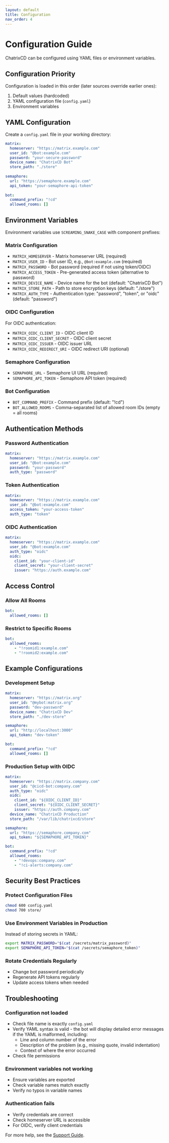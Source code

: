 ```yaml
---
layout: default
title: Configuration
nav_order: 4
---
```


# Configuration Guide

ChatrixCD can be configured using YAML files or environment variables.

## Configuration Priority

Configuration is loaded in this order (later sources override earlier ones):

1. Default values (hardcoded)
2. YAML configuration file (`config.yaml`)
3. Environment variables

## YAML Configuration

Create a `config.yaml` file in your working directory:

```yaml
matrix:
  homeserver: "https://matrix.example.com"
  user_id: "@bot:example.com"
  password: "your-secure-password"
  device_name: "ChatrixCD Bot"
  store_path: "./store"
  
semaphore:
  url: "https://semaphore.example.com"
  api_token: "your-semaphore-api-token"
  
bot:
  command_prefix: "!cd"
  allowed_rooms: []
```

## Environment Variables

Environment variables use `SCREAMING_SNAKE_CASE` with component prefixes:

### Matrix Configuration

- `MATRIX_HOMESERVER` - Matrix homeserver URL (required)
- `MATRIX_USER_ID` - Bot user ID, e.g., `@bot:example.com` (required)
- `MATRIX_PASSWORD` - Bot password (required if not using token/OIDC)
- `MATRIX_ACCESS_TOKEN` - Pre-generated access token (alternative to password)
- `MATRIX_DEVICE_NAME` - Device name for the bot (default: "ChatrixCD Bot")
- `MATRIX_STORE_PATH` - Path to store encryption keys (default: "./store")
- `MATRIX_AUTH_TYPE` - Authentication type: "password", "token", or "oidc" (default: "password")

### OIDC Configuration

For OIDC authentication:

- `MATRIX_OIDC_CLIENT_ID` - OIDC client ID
- `MATRIX_OIDC_CLIENT_SECRET` - OIDC client secret
- `MATRIX_OIDC_ISSUER` - OIDC issuer URL
- `MATRIX_OIDC_REDIRECT_URI` - OIDC redirect URI (optional)

### Semaphore Configuration

- `SEMAPHORE_URL` - Semaphore UI URL (required)
- `SEMAPHORE_API_TOKEN` - Semaphore API token (required)

### Bot Configuration

- `BOT_COMMAND_PREFIX` - Command prefix (default: "!cd")
- `BOT_ALLOWED_ROOMS` - Comma-separated list of allowed room IDs (empty = all rooms)

## Authentication Methods

### Password Authentication

```yaml
matrix:
  homeserver: "https://matrix.example.com"
  user_id: "@bot:example.com"
  password: "your-password"
  auth_type: "password"
```

### Token Authentication

```yaml
matrix:
  homeserver: "https://matrix.example.com"
  user_id: "@bot:example.com"
  access_token: "your-access-token"
  auth_type: "token"
```

### OIDC Authentication

```yaml
matrix:
  homeserver: "https://matrix.example.com"
  user_id: "@bot:example.com"
  auth_type: "oidc"
  oidc:
    client_id: "your-client-id"
    client_secret: "your-client-secret"
    issuer: "https://auth.example.com"
```

## Access Control

### Allow All Rooms

```yaml
bot:
  allowed_rooms: []
```

### Restrict to Specific Rooms

```yaml
bot:
  allowed_rooms:
    - "!roomid1:example.com"
    - "!roomid2:example.com"
```

## Example Configurations

### Development Setup

```yaml
matrix:
  homeserver: "https://matrix.org"
  user_id: "@mybot:matrix.org"
  password: "dev-password"
  device_name: "ChatrixCD Dev"
  store_path: "./dev-store"

semaphore:
  url: "http://localhost:3000"
  api_token: "dev-token"

bot:
  command_prefix: "!cd"
  allowed_rooms: []
```

### Production Setup with OIDC

```yaml
matrix:
  homeserver: "https://matrix.company.com"
  user_id: "@cicd-bot:company.com"
  auth_type: "oidc"
  oidc:
    client_id: "${OIDC_CLIENT_ID}"
    client_secret: "${OIDC_CLIENT_SECRET}"
    issuer: "https://auth.company.com"
  device_name: "ChatrixCD Production"
  store_path: "/var/lib/chatrixcd/store"

semaphore:
  url: "https://semaphore.company.com"
  api_token: "${SEMAPHORE_API_TOKEN}"

bot:
  command_prefix: "!cd"
  allowed_rooms:
    - "!devops:company.com"
    - "!ci-alerts:company.com"
```

## Security Best Practices

### Protect Configuration Files

```bash
chmod 600 config.yaml
chmod 700 store/
```

### Use Environment Variables in Production

Instead of storing secrets in YAML:

```bash
export MATRIX_PASSWORD="$(cat /secrets/matrix_password)"
export SEMAPHORE_API_TOKEN="$(cat /secrets/semaphore_token)"
```

### Rotate Credentials Regularly

- Change bot password periodically
- Regenerate API tokens regularly
- Update access tokens when needed

## Troubleshooting

### Configuration not loaded
- Check file name is exactly `config.yaml`
- Verify YAML syntax is valid - the bot will display detailed error messages if the YAML is malformed, including:
  - Line and column number of the error
  - Description of the problem (e.g., missing quote, invalid indentation)
  - Context of where the error occurred
- Check file permissions

### Environment variables not working
- Ensure variables are exported
- Check variable names match exactly
- Verify no typos in variable names

### Authentication fails
- Verify credentials are correct
- Check homeserver URL is accessible
- For OIDC, verify client credentials

For more help, see the [Support Guide](support.html).
